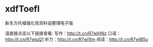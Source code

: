 xdfToefl
========

新东方托福强化班资料自整理电子版

请直接点击以下链接查看:
写作：http://t.cn/R7wlHNz
口语：http://t.cn/R7wluQ1
听力：http://t.cn/R7wl1tm
阅读：http://t.cn/R7wlB5u
